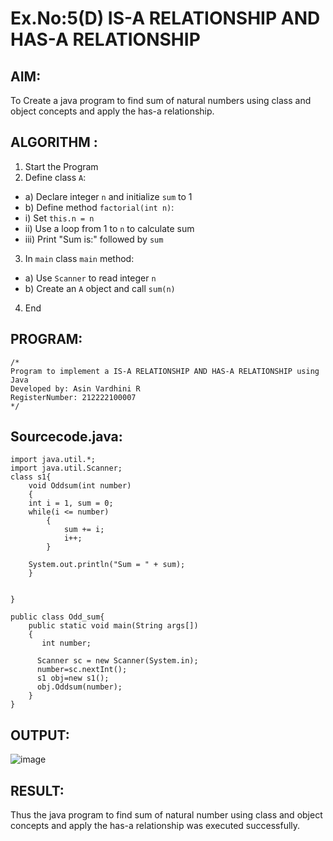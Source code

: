 # Ex.No:5(D) IS-A RELATIONSHIP AND HAS-A RELATIONSHIP
## AIM:
   To Create a java program to find sum of natural numbers using class and object concepts and apply the has-a relationship.
 
## ALGORITHM :
1.	Start the Program
2.	Define class `A`:
-	a) Declare integer `n` and initialize `sum` to 1
-	b) Define method `factorial(int n)`:
-	i) Set `this.n = n`
-	ii) Use a loop from 1 to `n` to calculate sum
-	iii) Print "Sum is:" followed by `sum`
3.	In `main` class `main` method:
-	a) Use `Scanner` to read integer `n`
-	b) Create an `A` object and call `sum(n)`
4.	End

## PROGRAM:
 ```
/*
Program to implement a IS-A RELATIONSHIP AND HAS-A RELATIONSHIP using Java
Developed by: Asin Vardhini R 
RegisterNumber: 212222100007
*/
```

## Sourcecode.java:
```
import java.util.*;
import java.util.Scanner;
class s1{
    void Oddsum(int number)
    {
	int i = 1, sum = 0;
	while(i <= number) 
        {
            sum += i;
            i++;
        }
 
    System.out.println("Sum = " + sum);
    } 

 
}

public class Odd_sum{
	public static void main(String args[])
	{
	   int number;  
      
      Scanner sc = new Scanner(System.in);
      number=sc.nextInt();
      s1 obj=new s1();
      obj.Oddsum(number);
	}
}
```

## OUTPUT:

![image](https://github.com/user-attachments/assets/d2bdb78c-2179-410d-bafb-bc39849f3944)


## RESULT:
Thus the java program to find sum of natural number using class and object concepts and apply the has-a relationship was executed successfully.
